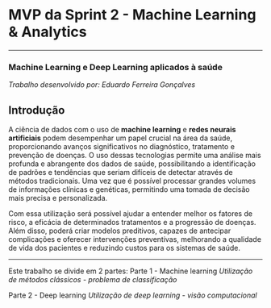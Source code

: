 # MVP da Sprint 2 - Machine Learning & Analytics
---

### Machine Learning e Deep Learning aplicados à saúde

*Trabalho desenvolvido por: Eduardo Ferreira Gonçalves*

## Introdução
A ciência de dados com o uso de **machine learning** e **redes neurais artificiais** podem desempenhar um papel crucial na área da saúde, proporcionando avanços significativos no diagnóstico, tratamento e prevenção de doenças. O uso dessas tecnologias permite uma análise mais profunda e abrangente dos dados de saúde, possibilitando a identificação de padrões e tendências que seriam difíceis de detectar através de métodos tradicionais. Uma vez que é possível processar grandes volumes de informações clínicas e genéticas, permitindo uma tomada de decisão mais precisa e personalizada.


Com essa utilização será possível ajudar a entender melhor os fatores de risco, a eficácia de determinados tratamentos e a progressão de doenças. Além disso, poderá criar modelos preditivos, capazes de antecipar complicações e oferecer intervenções preventivas, melhorando a qualidade de vida dos pacientes e reduzindo custos para os sistemas de saúde.

---

Este trabalho se divide em 2 partes:
Parte 1 - Machine learning
*Utilização de métodos clássicos - problema de classificação*

Parte 2 - Deep learning
*Utilização de deep learning - visão computacional*
